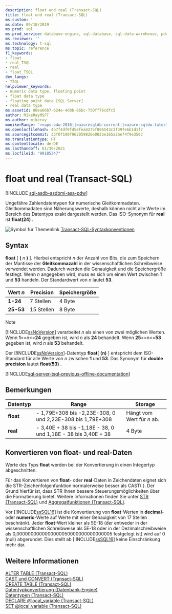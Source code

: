 ```yaml
---
description: float und real (Transact-SQL)
title: float und real (Transact-SQL)
ms.custom: ''
ms.date: 09/10/2019
ms.prod: sql
ms.prod_service: database-engine, sql-database, sql-data-warehouse, pdw
ms.reviewer: ''
ms.technology: t-sql
ms.topic: reference
f1_keywords:
- float
- real_TSQL
- real
- float_TSQL
dev_langs:
- TSQL
helpviewer_keywords:
- numeric data type, floating point
- float data type
- floating point data [SQL Server]
- real data type
ms.assetid: 08ea66b7-624e-4d8b-86bc-750ff76cdfc5
author: MikeRayMSFT
ms.author: mikeray
monikerRange: '>=aps-pdw-2016||=azuresqldb-current||=azure-sqldw-latest||>=sql-server-2016||>=sql-server-linux-2017||=azuresqldb-mi-current'
ms.openlocfilehash: 4b7f4df0fd5efea427bf806543c3f397e6b1d1f7
ms.sourcegitcommit: 33f0f190f962059826e002be165a2bef4f9e350c
ms.translationtype: HT
ms.contentlocale: de-DE
ms.lasthandoff: 01/30/2021
ms.locfileid: "99185347"
---
```

# <a name="float-and-real-transact-sql"></a>float und real (Transact-SQL)

[!INCLUDE [sql-asdb-asdbmi-asa-pdw](../../includes/applies-to-version/sql-asdb-asdbmi-asa-pdw.md)]

Ungefähre Zahlendatentypen für numerische Gleitkommadaten. Gleitkommadaten sind Näherungswerte, deshalb können nicht alle Werte im Bereich des Datentyps exakt dargestellt werden. Das ISO-Synonym für **real** ist **float(24)** .
  
![Symbol für Themenlink](../../database-engine/configure-windows/media/topic-link.gif "Symbol für Themenlink") [Transact-SQL-Syntaxkonventionen](../../t-sql/language-elements/transact-sql-syntax-conventions-transact-sql.md)
  
## <a name="syntax"></a>Syntax  
**float** [ **(** _n_ **)** ]. Hierbei entspricht *n* der Anzahl von Bits, die zum Speichern der Mantisse der **Gleitkommazahl** in der wissenschaftlichen Schreibweise verwendet werden. Dadurch werden die Genauigkeit und die Speichergröße festlegt. Wenn *n* angegeben wird, muss es sich um einen Wert zwischen **1** und **53** handeln. Der Standardwert von *n* lautet **53**.
  
|Wert *n*|Precision|Speichergröße|  
|---|---|---|
|**1-24**|7 Stellen|4 Byte|  
|**25-53**|15 Stellen|8 Byte|  
  
> [!NOTE]  
>  [!INCLUDE[ssNoVersion](../../includes/ssnoversion-md.md)] verarbeitet *n* als einen von zwei möglichen Werten. Wenn **1**<=n<=**24** gegeben ist, wird *n* als **24** behandelt. Wenn **25**<=n<=**53** gegeben ist, wird *n* als **53** behandelt.  
  
Der [!INCLUDE[ssNoVersion](../../includes/ssnoversion-md.md)]-Datentyp **float**[ **(n)** ] entspricht dem ISO-Standard für alle Werte von *n* zwischen **1** und **53**. Das Synonym für **double precision** lautet **float(53)** .

[!INCLUDE[sql-server-tsql-previous-offline-documentation](../../includes/sql-server-tsql-previous-offline-documentation.md)]

## <a name="remarks"></a>Bemerkungen  
  
|Datentyp|Range|Storage|  
|---|---|---|
|**float**|- 1,79E+308 bis -2,23E-308, 0 und 2,23E-308 bis 1,79E+308|Hängt vom Wert für *n* ab.|  
|**real**|- 3,40E + 38 bis -1,18E - 38, 0 und 1,18E - 38 bis 3,40E + 38|4 Byte|  
  
##  <a name="converting-float-and-real-data"></a>Konvertieren von float- und real-Daten  
Werte des Typs **float** werden bei der Konvertierung in einen Integertyp abgeschnitten.
  
Für das Konvertieren von **float**- oder **real**-Daten in Zeichendaten eignet sich die STR-Zeichenfolgenfunktion normalerweise besser als CAST( ). Der Grund hierfür ist, dass STR Ihnen bessere Steuerungsmöglichkeiten über die Formatierung bietet. Weitere Informationen finden Sie unter [STR &#40;Transact-SQL&#41;](../../t-sql/functions/str-transact-sql.md) und [Aggregatfunktionen &#40;Transact-SQL&#41;](../../t-sql/functions/functions.md).
  
Vor [!INCLUDE[ssSQL16](../../includes/sssql16-md.md)] ist die Konvertierung von **float**-Werten in **decimal**- oder **numeric**-Werte auf Werte mit einer Genauigkeit von 17 Stellen beschränkt. Jeder **float**-Wert kleiner als 5E-18 (der entweder in der wissenschaftlichen Schreibweise als 5E-18 oder in der Dezimalschreibweise als 0,0000000000000000050000000000000005 festgelegt ist) wird auf 0 (null) abgerundet. Dies stellt ab [!INCLUDE[ssSQL16](../../includes/sssql16-md.md)] keine Einschränkung mehr dar.
  
## <a name="see-also"></a>Weitere Informationen
[ALTER TABLE &#40;Transact-SQL&#41;](../../t-sql/statements/alter-table-transact-sql.md)  
[CAST und CONVERT &#40;Transact-SQL&#41;](../../t-sql/functions/cast-and-convert-transact-sql.md)  
[CREATE TABLE &#40;Transact-SQL&#41;](../../t-sql/statements/create-table-transact-sql.md)  
[Datentypkonvertierung &#40;Datenbank-Engine&#41;](../../t-sql/data-types/data-type-conversion-database-engine.md)  
[Datentypen &#40;Transact-SQL&#41;](../../t-sql/data-types/data-types-transact-sql.md)  
[DECLARE @local_variable &#40;Transact-SQL&#41;](../../t-sql/language-elements/declare-local-variable-transact-sql.md)  
[SET @local_variable &#40;Transact-SQL&#41;](../../t-sql/language-elements/set-local-variable-transact-sql.md)
  
  
